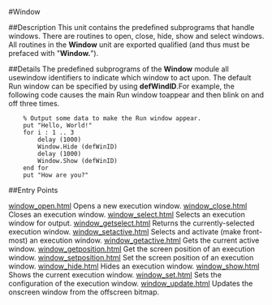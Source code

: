 
#Window

##Description
This unit contains the predefined subprograms that handle windows. There are routines to open, close, hide, show and select windows.
All routines in the **Window** unit are exported qualified (and thus must be prefaced with "**Window.**").



##Details
The predefined subprograms of the **Window** module all usewindow identifiers to indicate which window to act upon.  The default Run window can be specified by using **defWindID**.For example, the following code causes the main Run window toappear and then blink on and off three times.


        % Output some data to make the Run window appear.
        put "Hello, World!"
        for i : 1 .. 3
            delay (1000)
            Window.Hide (defWinID)
            delay (1000)
            Window.Show (defWinID)
        end for
        put "How are you?"
##Entry Points

[window_open.html](**Open**) Opens a new execution window.
[window_close.html](**Close**) Closes an execution window.
[window_select.html](**Select**) Selects an execution window for output.
[window_getselect.html](**GetSelect**) Returns the currently-selected execution window.
[window_setactive.html](**SetActive**) Selects and activate (make front-most) an execution window.
[window_getactive.html](**GetActive**) Gets the current active window.
[window_getposition.html](**GetPosition**) Get the screen position of an execution window.
[window_setposition.html](**SetPosition**) Set the screen position of an execution window.
[window_hide.html](**Hide**) Hides an execution window.
[window_show.html](**Show**) Shows the current execution window.
[window_set.html](**Set**) Sets the configuration of the execution window.
[window_update.html](**Update**) Updates the onscreen window from the offscreen bitmap.


